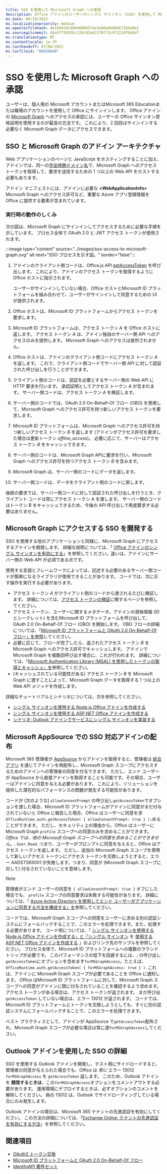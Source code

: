 ```yaml
---
title: SSO を使用した Microsoft Graph への承認
description: Office アドインのユーザーがシングル サインオン (SSO) を使用して Microsoft Graph からデータをフェッチする方法について説明します。
ms.date: 06/10/2022
ms.localizationpriority: medium
ms.openlocfilehash: 4ecb945dcd99400065fde3e80e8b60d67266e0b1
ms.sourcegitcommit: 4ba5f750358c139c93eb2170ff2c97322dfb50df
ms.translationtype: MT
ms.contentlocale: ja-JP
ms.lasthandoff: 07/06/2022
ms.locfileid: "66659648"
---
```

# <a name="authorize-to-microsoft-graph-with-sso"></a>SSO を使用した Microsoft Graph への承認

ユーザーは、個人用の Microsoft アカウントまたはMicrosoft 365 Educationまたは職場のアカウントを使用して Office にサインインします。 Office アドインの [Microsoft Graph](https://developer.microsoft.com/graph/docs) へのアクセスの承認には、ユーザーの Office サインオン資格証明を使用するのが最良の方法です。 これにより、2 回目はサインインする必要なく Microsoft Graph データにアクセスできます。

## <a name="add-in-architecture-for-sso-and-microsoft-graph"></a>SSO と Microsoft Graph のアドイン アーキテクチャ

Web アプリケーションのページと JavaScript をホスティングすることに加え、アドインでは、同一の[完全修飾ドメイン名](/windows/desktop/DNS/f-gly#_dns_fully_qualified_domain_name_fqdn__gly)で、Microsoft Graph へのアクセス トークンを取得して、要求を送信するための 1 つ以上の Web API をホストする必要もあります。

アドイン マニフェストには、アドインに必要な **\<WebApplicationInfo\>** Microsoft Graph へのアクセス許可など、重要な Azure アプリ登録情報を Office に提供する要素が含まれています。

### <a name="how-it-works-at-runtime"></a>実行時の動作のしくみ

次の図は、Microsoft Graph にサインインしてアクセスするために必要な手順を示しています。 プロセス全体で OAuth 2.0 と JWT アクセス トークンが使用されます。

:::image type="content" source="../images/sso-access-to-microsoft-graph.svg" alt-text="SSO プロセスを示す図。" border="false":::

1. アドインのクライアント側コードは、Office.js API [getAccessToken](/javascript/api/office-runtime/officeruntime.auth#office-runtime-officeruntime-auth-getaccesstoken-member(1)) を呼び出します。 これにより、アドインのアクセス トークンを取得するように Office ホストに指示されます。

    ユーザーがサインインしていない場合、Office ホストとMicrosoft ID プラットフォームを組み合わせて、ユーザーがサインインして同意するための UI が提供されます。

2. Office ホストは、Microsoft ID プラットフォームからアクセス トークンを要求します。
3. Microsoft ID プラットフォームは、アクセス トークン *A* を Office ホストに返します。 アクセス トークン *A* は、アドイン独自のサーバー側 API へのアクセスのみを提供します。 Microsoft Graph へのアクセスは提供されません。
4. Office ホストは、アドインのクライアント側コードにアクセス トークン *A* を返します。 これで、クライアント側コードでサーバー側 API に対して認証された呼び出しを行うことができます。
5. クライアント側のコードは、認証を必要とするサーバー側の Web API に HTTP 要求を行います。 承認証明としてアクセス トークン *A* が含まれます。 サーバー側コードは、アクセス トークン *A* を検証します。
6. サーバー側のコードでは、OAuth 2.0 On-Behalf-Of フロー (OBO) を使用して、Microsoft Graph へのアクセス許可を持つ新しいアクセス トークンを要求します。
7. Microsoft ID プラットフォームは、Microsoft Graph へのアクセス許可を持つ新しいアクセス トークン *B* を返します (アドインがアクセス許可を要求した場合は更新トークン *offline_access*)。 必要に応じて、サーバーはアクセス トークン *B* をキャッシュできます。
8. サーバー側のコードは、Microsoft Graph APIに要求を行い、Microsoft Graph へのアクセス許可を持つアクセス トークン *B* を含みます。
9. Microsoft Graph は、サーバー側のコードにデータを返します。
10. サーバー側コードは、データをクライアント側のコードに戻します。

後続の要求では、サーバー側コードに対して認証された呼び出しを行うとき、クライアント コードは常にアクセス トークン *A* を渡します。 サーバー側のコードはトークン *B* をキャッシュできるため、今後の API 呼び出しで再度要求する必要はありません。

## <a name="develop-an-sso-add-in-that-accesses-microsoft-graph"></a>Microsoft Graph にアクセスする SSO を開発する

SSO を使用する他のアプリケーションと同様に、Microsoft Graph にアクセスするアドインを開発します。 詳細な説明については、「 [Office アドインのシングル サインオンを有効にする](../develop/sso-in-office-add-ins.md)」を参照してください。違いは、アドインにサーバー側の Web API が必須である点です。

使用する言語とフレームワークによっては、記述する必要のあるサーバー側コードが簡単になるライブラリが使用できることがあります。 コードでは、次に示す操作を実行する必要があります。

* アクセス トークン *A* がクライアント側のコードから渡されるたびに検証します。 詳細については、[アクセス トークンの検証](sso-in-office-add-ins.md#pass-the-access-token-to-server-side-code)に関するページを参照してください。
* アクセス トークン、ユーザーに関するメタデータ、アドインの資格情報 (ID とシークレット) を含むMicrosoft ID プラットフォームを呼び出して、OAuth 2.0 On-Behalf-Of フロー (OBO) を開始します。 OBO フローの詳細については、「[Microsoft ID プラットフォームと OAuth 2.0 On-Behalf-Of フロー」を参照](/azure/active-directory/develop/v2-oauth2-on-behalf-of-flow)してください。
* 必要に応じて、フローが完了したら、返されたアクセス トークン *B* を Microsoft Graph へのアクセス許可でキャッシュします。 アドインで Microsoft Graph を複数回呼び出す場合に、これが行われます。 詳細については、「[Microsoft Authentication Library (MSAL) を使用したトークンの取得とキャッシュ」を](/azure/active-directory/develop/msal-acquire-cache-tokens)参照してください。
* (キャッシュされている可能性がある) アクセス トークン *B* を Microsoft Graph に渡すことによって、Microsoft Graph データを取得する 1 つ以上の Web API メソッドを作成します。

詳細なチュートリアルとシナリオについては、次を参照してください。

* [シングル サインオンを使用する Node.js Office アドインを作成する](create-sso-office-add-ins-nodejs.md)
* [シングル サインオンを使用する ASP.NET Office アドインを作成する](create-sso-office-add-ins-aspnet.md)
* [シナリオ: Outlook アドインでサービスにシングル サインオンを実装する](../outlook/implement-sso-in-outlook-add-in.md)

## <a name="distributing-sso-enabled-add-ins-in-microsoft-appsource"></a>Microsoft AppSource での SSO 対応アドインの配布

Microsoft 365 管理者が [AppSource](https://appsource.microsoft.com) からアドインを取得すると、管理者は [統合アプリ](/microsoft-365/admin/manage/test-and-deploy-microsoft-365-apps) を通じてアドインを再配布し、Microsoft Graph スコープにアクセスするためのアドインへの管理者の同意を付与できます。 ただし、エンド ユーザーが AppSource から直接アドインを取得することも可能です。その場合、ユーザーはアドインに同意を与える必要があります。 これにより、ソリューションを提供した潜在的なパフォーマンスの問題が発生する可能性があります。

コードが [次のような] `allowConsentPrompt` の呼び出し`getAccessToken`でオプションを渡した場合、Microsoft ID プラットフォームがアドインに同意がまだ付与されていないと Office に報告した場合、Office はユーザーに同意を求`OfficeRuntime.auth.getAccessToken( { allowConsentPrompt: true } );`めることができます。 ただし、セキュリティ上の理由から、Office はユーザーに Microsoft Graph `profile` スコープへの同意のみを求めることができます。 *Office では、他の Microsoft Graph スコープへの同意を求めることができません*。. `User.Read`. つまり、ユーザーがプロンプトに同意を与えると、Office はアクセス トークンを返します。 ただし、追加の Microsoft Graph スコープを使用して新しいアクセス トークンにアクセス トークンを交換しようとすると、エラー AADSTS65001 が失敗します。つまり、同意が (Microsoft Graph スコープに対して) 付与されていないことを意味します。

> [!NOTE]
> 管理者がエンド ユーザーの同意を `{ allowConsentPrompt: true }` オフにした場合でも、 `profile` スコープの同意要求は失敗する可能性があります。 詳細については、「 [Azure Active Directory を使用してエンド ユーザーがアプリケーションに同意する方法を構成する」を](/azure/active-directory/manage-apps/configure-user-consent)参照してください。

コードでは、Microsoft Graph スコープへの同意をユーザーに求める別の認証システムにフォールバックすることで、このエラーを処理できます。また、処理する必要があります。 コード例については、「 [シングル サインオンを使用する Node.js Office アドインを作成する」と「シングル サインオン](create-sso-office-add-ins-nodejs.md) を [使用する ASP.NET Office アドインを作成する](create-sso-office-add-ins-aspnet.md) 」およびリンク先のサンプルを参照してください。 プロセス全体で、Microsoft ID プラットフォームへの複数のラウンド トリップが必要です。 このパフォーマンスの低下を回避するには、; の呼び出し`getAccessToken`にオプションを含めます`forMSGraphAccess`。たとえば、 `OfficeRuntime.auth.getAccessToken( { forMSGraphAccess: true } )`. これは、アドインに Microsoft Graph スコープが必要であることを Office に通知します。 Office はMicrosoft ID プラットフォームに対して、Microsoft Graph スコープへの同意がアドインに既に付与されていることを確認するよう求めます。 アクセス トークンがある場合は、アクセス トークンが返されます。 まだ呼び出 `getAccessToken` していない場合は、エラー 13012 が返されます。 コードでは、Microsoft ID プラットフォームとトークンを交換しようとしても、すぐに別の認証システムにフォールバックすることで、このエラーを処理できます。

ベスト プラクティスとして、アドインが AppSource で`getAccessToken`配布され、Microsoft Graph スコープが必要な場合は常に渡`forMSGraphAccess`してください。

## <a name="details-on-sso-with-an-outlook-add-in"></a>Outlook アドインを使用した SSO の詳細

SSO を使用する Outlook アドインを開発し、テスト用にサイドロードすると、管理者の同意が与えられた場合でも、Office は *常に* エラー 13012 `forMSGraphAccess` を `getAccessToken` 返します。 このため、Outlook アドインを **開発するときは**、この`forMSGraphAccess`オプションをコメントアウトする必要があります。 運用環境にデプロイするときは、必ずオプションのコメントを解除してください。 偽の 13012 は、Outlook でサイドローディングしている場合にのみ発生します。

Outlook アドインの場合は、Microsoft 365 テナントの先進認証を有効にしてください。 この方法の詳細については、「[Exchange Online: テナントの先進認証を有効にする方法](https://social.technet.microsoft.com/wiki/contents/articles/32711.exchange-online-how-to-enable-your-tenant-for-modern-authentication.aspx)」を参照してください。

## <a name="see-also"></a>関連項目

* [OAuth2 トークン交換](https://tools.ietf.org/html/draft-ietf-oauth-token-exchange-02)
* [Microsoft ID プラットフォームと OAuth 2.0 On-Behalf-Of フロー](/azure/active-directory/develop/v2-oauth2-on-behalf-of-flow)
* [IdentityAPI 要件セット](/javascript/api/requirement-sets/common/identity-api-requirement-sets)
